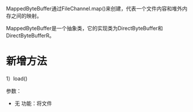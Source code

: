 MappedByteBuffer通过FileChannel.map()来创建，代表一个文件内容和堆外内存之间的映射。

MappedByteBuffer是一个抽象类，它的实现类为DirectByteBuffer和DirectByteBufferR。

# 新增方法

1）load()

参数：
- 无
功能：将文件

